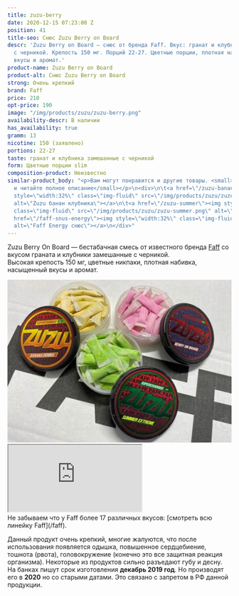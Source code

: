 ```yaml
---
title: zuzu-berry
date: 2020-12-15 07:23:00 Z
position: 41
title-seo: Снюс Zuzu Berry on Board
descr: 'Zuzu Berry on Board — снюс от бренда Faff. Вкус: гранат и клубника замешанные
  с черникой. Крепость 150 мг. Порций 22-27. Цветные порции, плотная набивка, насыщенные
  вкусы и аромат.'
product-name: Zuzu Berry on Board
product-alt: Снюс Zuzu Berry on Board
strong: Очень крепкий
brand: Faff
price: 210
opt-price: 190
image: "/img/products/zuzu/zuzu-berry.png"
availability-descr: В наличии
has_availability: true
gramm: 13
nicotine: 150 (заявлено)
portions: 22-27
taste: гранат и клубника замешанные с черникой
form: Цветные порции slim
composition-product: Неизвестно
similar-product_body: "<p>Вам могут понравится и другие товары. <small>Жмите на картинки
  и читайте полное описание</small></p>\n<div>\n\t<a href=\"/zuzu-banana-bomba\"><img
  style=\"width:32%\" class=\"img-fluid\" src=\"/img/products/zuzu/zuzu-bannana.png\"
  alt=\"Zuzu банан клубника\"></a>\n\t<a href=\"/zuzu-summer\"><img style=\"width:32%\"
  class=\"img-fluid\" src=\"/img/products/zuzu/zuzu-summer.png\" alt=\"Zuzu summer\"></a>\n\t<a
  href=\"/faff-snus-energy\"><img style=\"width:32%\" class=\"img-fluid\" src=\"/img/products/faff-energy.png\"
  alt=\"Faff Energy снюс\"></a>\n</div>"
---
```


Zuzu Berry On Board — бестабачная смесь от известного бренда [Faff](/faff) со вкусом граната и клубники замешанные с черникой.<br>
Высокая крепость 150 мг, цветные никпаки, плотная набивка, насыщенный вкусы и аромат.
<div class="mb-3">
	<img class="img-fluid" src="/img/products/zuzu/zuzu-open.jpg" alt="Снюс Zuzu цветные порции">
</div>
<div class="embed-responsive embed-responsive-16by9 mb-3">
  <iframe class="embed-responsive-item" src="https://www.youtube.com/embed/NTXkb_qVFpU" allowfullscreen></iframe>
</div>
Не забываем что у Faff более 17 различных вкусов: [смотреть всю линейку Faff](/faff).

Данный продукт очень крепкий, многие жалуются, что после использования появляется одышка, повышенное сердцебиение, тошнота (рвота), головокружение (конечно это все защитная реакция организма). Некоторые из продуктов сильно разъедают губу и десну.
На банках пишут срок изготовления **декабрь 2019 год**. Но производят его в **2020** но со старыми датами. Это связано с запретом в РФ данной продукции.
